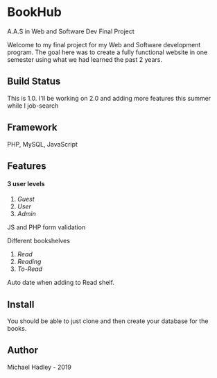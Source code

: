 # BookHub
A.A.S in Web and Software Dev Final Project

Welcome to my final project for my Web and Software development program. The goal here was to create a fully functional website in one semester using what we had learned the past 2 years.

Build Status
---
This is 1.0. I'll be working on 2.0 and adding more features this summer while I job-search

Framework
---
PHP, MySQL, JavaScript

Features
---
#### 3 user levels
1. _Guest_
2. _User_
3. _Admin_

JS and PHP form validation

Different bookshelves
1. _Read_
2. _Reading_
3. _To-Read_

Auto date when adding to Read shelf.

Install
---
You should be able to just clone and then create your database for the books.

Author
---
Michael Hadley - 2019
